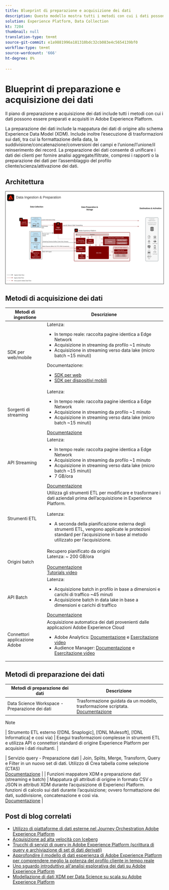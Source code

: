 ```yaml
---
title: Blueprint di preparazione e acquisizione dei dati
description: Questo modello mostra tutti i metodi con cui i dati possono essere acquisiti e preparati in Adobe Experience Platform.
solution: Experience Platform, Data Collection
kt: 7204
thumbnail: null
translation-type: tm+mt
source-git-commit: e1a9881996a181310bdc32cb083e4c5654139bf0
workflow-type: tm+mt
source-wordcount: '666'
ht-degree: 0%

---
```



# Blueprint di preparazione e acquisizione dei dati

Il piano di preparazione e acquisizione dei dati include tutti i metodi con cui i dati possono essere preparati e acquisiti in Adobe Experience Platform.

La preparazione dei dati include la mappatura dei dati di origine allo schema Experience Data Model (XDM). Include inoltre l’esecuzione di trasformazioni sui dati, tra cui la formattazione della data, la suddivisione/concatenazione/conversioni dei campi e l’unione/l’unione/il reinserimento dei record. La preparazione dei dati consente di unificare i dati dei clienti per fornire analisi aggregate/filtrate, compresi i rapporti o la preparazione dei dati per l’assemblaggio del profilo cliente/scienza/attivazione dei dati.

## Architettura

<img src="assets/dataingest.svg" alt="Architettura di riferimento per il progetto di preparazione e acquisizione dei dati" style="border:1px solid #4a4a4a" />

## Metodi di acquisizione dei dati

| Metodi di ingestione | Descrizione |
|------------------------------|-----------------------------------------------------------------------------------------------------------------------------------------------------------------------------------------------------------------------------------------------------------------------------------------------------------------------------------------------------------------------------------------------------------------------------------------|
| SDK per web/mobile | Latenza:<ul><li>In tempo reale: raccolta pagine identica a Edge Network</li><li>Acquisizione in streaming da profilo ~1 minuto</li><li>Acquisizione in streaming verso data lake (micro batch ~15 minuti)</ul>Documentazione: <ul><li>[SDK per web](https://experienceleague.corp.adobe.com/docs/web-sdk.html)</li><li>[SDK per dispositivi mobili](https://experienceleague.adobe.com/docs/mobile.html?lang=en)</li></ul> |
| Sorgenti di streaming | Latenza:<ul><li>In tempo reale: raccolta pagine identica a Edge Network</li><li>Acquisizione in streaming da profilo ~1 minuto</li><li>Acquisizione in streaming verso data lake (micro batch ~15 minuti)</li></ul>[Documentazione](https://experienceleague.adobe.com/docs/experience-platform/sources/home.html?lang=en#connectors) |
| API Streaming | Latenza:<ul><li>In tempo reale: raccolta pagine identica a Edge Network</li><li>Acquisizione in streaming da profilo ~1 minuto</li><li>Acquisizione in streaming verso data lake (micro batch ~15 minuti)</li><li>7 GB/ora</li></ul>[Documentazione](https://experienceleague.adobe.com/docs/experience-platform/ingestion/streaming/overview.html?lang=en#what-can-you-do-with-streaming-ingestion%3F) |
| Strumenti ETL | Utilizza gli strumenti ETL per modificare e trasformare i dati aziendali prima dell’acquisizione in Experience Platform.<br><br>Latenza:<ul><li>A seconda della pianificazione esterna degli strumenti ETL, vengono applicate le protezioni standard per l’acquisizione in base al metodo utilizzato per l’acquisizione.</li></ul> |
| Origini batch | Recupero pianificato da origini<br>Latenza: ~ 200 GB/ora<br><br>[Documentazione](https://experienceleague.adobe.com/docs/experience-platform/sources/home.html?lang=en#connectors)<br>[Tutorials video](https://experienceleague.adobe.com/docs/platform-learn/tutorials/sources/overview.html) |
| API Batch | Latenza:<ul><li>Acquisizione batch in profilo in base a dimensioni e carichi di traffico ~45 minuti</li><li>Acquisizione batch in data lake in base a dimensioni e carichi di traffico</li></ul>[Documentazione](https://experienceleague.adobe.com/docs/experience-platform/ingestion/batch/overview.html?lang=en#batch) |
| Connettori applicazione Adobe | Acquisizione automatica dei dati provenienti dalle applicazioni Adobe Experience Cloud<ul><li>Adobe Analytics: [Documentazione](https://experienceleague.adobe.com/docs/experience-platform/sources/connectors/adobe-applications/analytics.html?lang=en#connectors) e [Esercitazione video](https://experienceleague.adobe.com/docs/platform-learn/tutorials/sources/ingest-data-from-adobe-analytics.html)</li><li>Audience Manager: [Documentazione](https://experienceleague.adobe.com/docs/experience-platform/sources/connectors/adobe-applications/audience-manager.html?lang=en#connectors) e [Esercitazione video](https://experienceleague.adobe.com/docs/platform-learn/tutorials/sources/ingest-data-from-aam.html)</li></ul> |


## Metodi di preparazione dei dati

| Metodi di preparazione dei dati | Descrizione |
|------------------------------------------------------------|------------------------------------------------------------------------------------------------------------------------------------------------------------------------------------------------------------------------------------------------------------------------------------------------|
| Data Science Workspace - Preparazione dei dati | Trasformazione guidata da un modello, trasformazione scriptata.<br>[Documentazione](https://experienceleague.adobe.com/docs/experience-platform/data-science-workspace/home.html?lang=en) |
>[!NOTE]
>
>| Strumento ETL esterno ([!DNL Snaplogic], [!DNL Mulesoft], [!DNL Informatica] e così via) | Esegui trasformazioni complesse in strumenti ETL e utilizza API o connettori standard di origine Experience Platform per acquisire i dati risultanti.                                                                                                                                                               |

| Servizio query - Preparazione dati                                  | Join, Splits, Merge, Transform, Query e Filter in un nuovo set di dati. Utilizzo di Crea tabella come selezione (CTAS) <br>[Documentazione](https://experienceleague.adobe.com/docs/experience-platform/query/home.html?lang=en#sql)                                                                       |
| Funzioni mappatore XDM e preparazione dati (streaming e batch)     | Mappatura gli attributi di origine in formato CSV o JSON in attributi XDM durante l’acquisizione di Experienci Platform.<br>funzioni di calcolo sui dati durante l’acquisizione; ovvero formattazione dei dati, suddivisione, concatenazione e così via.<br>[Documentazione](https://experienceleague.adobe.com/docs/experience-platform/data-prep/home.html?lang=en) |

## Post di blog correlati

* [Utilizzo di piattaforme di dati esterne nel Journey Orchestration Adobe Experience Platform](https://medium.com/adobetech/leveraging-external-data-platforms-in-adobe-experience-platform-journey-orchestration-54fc6134fe17?source=your_stories_page-------------------------------------)
* [Acquisizione ad alta velocità con Iceberg](https://medium.com/adobetech/high-throughput-ingestion-with-iceberg-ccf7877a413f?source=your_stories_page-------------------------------------)
* [Trucchi di servizi di query in Adobe Experience Platform (scrittura di query e archiviazione di set di dati derivati)](https://medium.com/adobetech/query-service-tricks-in-adobe-experience-platform-writing-queries-and-storing-derived-datasets-eaee0d6d683e?source=your_stories_page-------------------------------------)
* [Approfondire il modello di dati esperienza di Adobe Experience Platform per comprendere meglio la potenza del profilo cliente in tempo reale](https://medium.com/adobetech/digging-into-adobe-experience-platforms-experience-data-model-to-more-fully-understand-the-power-3e109271e04f?source=your_stories_page-------------------------------------)
* [Uno sguardo introduttivo all&#39;analisi esplorativa dei dati su Adobe Experience Platform](https://medium.com/adobetech/an-introductory-look-at-exploratory-data-analysis-on-adobe-experience-platform-1bfce7501d9a?source=your_stories_page-------------------------------------)
* [Modellazione di dati XDM per Data Science su scala su Adobe Experience Platform](https://medium.com/adobetech/modeling-xdm-data-for-data-science-at-scale-on-adobe-experience-platform-222bb2a6dbf7?source=your_stories_page-------------------------------------)


